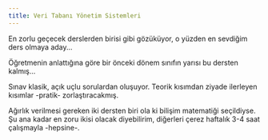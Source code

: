 ```yaml
---
title: Veri Tabanı Yönetim Sistemleri
---
```



En zorlu geçecek derslerden birisi gibi gözüküyor, o yüzden en sevdiğim ders olmaya aday...

Öğretmenin anlattığına göre bir önceki dönem sınıfın yarısı bu dersten kalmış...

Sınav klasik, açık uçlu sorulardan oluşuyor. Teorik kısımdan ziyade ilerleyen kısımlar -pratik- zorlaştıracakmış. 

Ağırlık verilmesi gereken iki dersten biri ola ki bilişim matematiği seçildiyse. Şu ana kadar en zoru ikisi olacak diyebilirim, diğerleri çerez haftalık 3-4 saat çalışmayla -hepsine-.